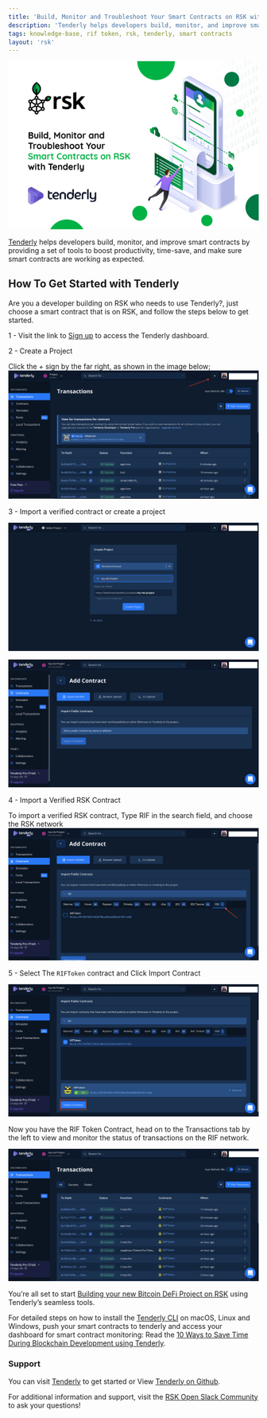 ```yaml
---
title: 'Build, Monitor and Troubleshoot Your Smart Contracts on RSK with Tenderly'
description: 'Tenderly helps developers build, monitor, and improve smart contracts by providing a set of tools to boost productivity.'
tags: knowledge-base, rif token, rsk, tenderly, smart contracts
layout: 'rsk'
---
```


![RSK-Tenderly-Banner](/assets/img/kb/BuildWithTenderly/tenderly-rsk-banner.jpg)

[Tenderly](https://tenderly.co/) helps developers build, monitor, and improve smart contracts by providing a set of tools to boost productivity, time-save, and make sure smart contracts are working as expected.

## How To Get Started with Tenderly

Are you a developer building on RSK who needs to use Tenderly?,  just choose a smart contract that is on RSK, and follow the steps below to get started.

1 - Visit the link to [Sign up](https://dashboard.tenderly.co/register?utm_source=landing_page) to access the Tenderly dashboard.

2 - Create a Project

Click the + sign by the far right, as shown in the image below;
![Create Project - Tenderly](/assets/img/kb/BuildWithTenderly/create-project.png)

3 - Import a verified contract or create a project

![Project Title - Tenderly](/assets/img/kb/BuildWithTenderly/project-title.png)

![Add Contract - Tenderly](/assets/img/kb/BuildWithTenderly/add-contract.png)

4 - Import a Verified RSK Contract

To import a verified RSK contract, Type RIF in the search field, and choose the RSK network
![Add Contract RSK/RIF - Tenderly](/assets/img/kb/BuildWithTenderly/add-contract-rsk-rif-token.png)

5 - Select The `RIFToken` contract and Click Import Contract

![Import RIFToken Contract - Tenderly](/assets/img/kb/BuildWithTenderly/import-verified-rif-contract.png)

Now you have the RIF Token Contract, head on to the Transactions tab by the left to view and monitor the status of transactions on the RIF network.

![Add Contract RSK/RIF - Tenderly](/assets/img/kb/BuildWithTenderly/monitor-rif-token-contracts.png)

You’re all set to start [Building your new Bitcoin DeFi Project on RSK](https://www.rsk.co/openfinance/) using Tenderly’s seamless tools.

For detailed steps on how to install the [Tenderly CLI](https://github.com/Tenderly/tenderly-cli#installation) on macOS, Linux and Windows, push your smart contracts to tenderly and access your dashboard for smart contract monitoring: Read the [10 Ways to Save Time During Blockchain Development using Tenderly](https://blog.tenderly.co/10-ways-to-save-time-during-blockchain-development-by-using-tenderly/).

### Support

You can visit [Tenderly](https://dashboard.tenderly.co/register) to get started or View [Tenderly on Github](https://github.com/Tenderly).

For additional information and support, visit the [RSK Open Slack Community](https://developers.rsk.co/slack) to ask your questions!
